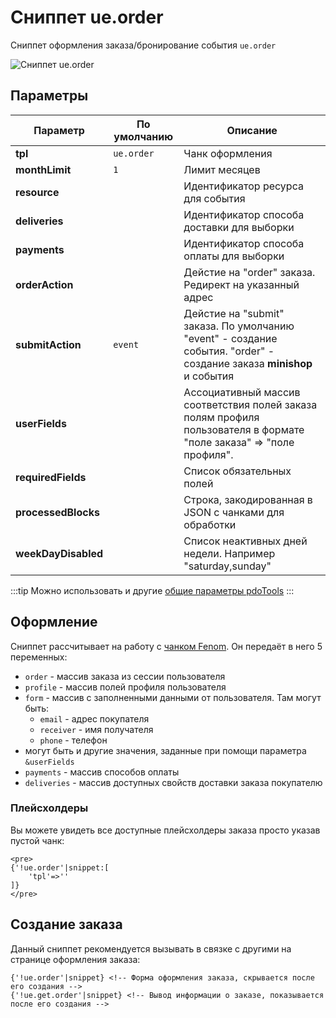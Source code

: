 # Сниппет ue.order

Сниппет оформления заказа/бронирование события `ue.order`

![Сниппет ue.order](https://file.modx.pro/files/f/6/1/f61253c3a0b8e827cf0827588997f349.jpg)

## Параметры

| Параметр            | По умолчанию | Описание                                                                                                              |
|---------------------|--------------|-----------------------------------------------------------------------------------------------------------------------|
| **tpl**             | `ue.order`   | Чанк оформления                                                                                                       |
| **monthLimit**      | `1`          | Лимит месяцев                                                                                                         |
| **resource**        |              | Идентификатор ресурса для события                                                                                     |
| **deliveries**      |              | Идентификатор способа доставки для выборки                                                                            |
| **payments**        |              | Идентификатор способа оплаты для выборки                                                                              |
| **orderAction**     |              | Дейстие на "order" заказа. Редирект на указанный адрес                                                                |
| **submitAction**    | `event`      | Дейстие на "submit" заказа. По умолчанию "event" - создание события. "order" - создание заказа **minishop** и события |
| **userFields**      |              | Ассоциативный массив соответствия полей заказа полям профиля пользователя в формате "поле заказа" => "поле профиля".  |
| **requiredFields**  |              | Список обязательных полей                                                                                             |
| **processedBlocks** |              | Строка, закодированная в JSON с чанками для обработки                                                                 |
| **weekDayDisabled** |              | Список неактивных дней недели. Например "saturday,sunday"                                                             |

:::tip
Можно использовать и другие [общие параметры pdoTools][0104]
:::

## Оформление

Сниппет рассчитывает на работу с [чанком Fenom][010103]. Он передаёт в него 5 переменных:

- `order` - массив заказа из сессии пользователя
- `profile` - массив полей профиля пользователя
- `form` - массив с заполненными данными от пользователя. Там могут быть:
  - `email` - адрес покупателя
  - `receiver` - имя получателя
  - `phone` - телефон
- могут быть и другие значения, заданные при помощи параметра `&userFields`
- `payments` - массив способов оплаты
- `deliveries` - массив доступных свойств доставки заказа покупателю

### Плейсхолдеры

Вы можете увидеть все доступные плейсхолдеры заказа просто указав пустой чанк:

```fenom
<pre>
{'!ue.order'|snippet:[
    'tpl'=>''
]}
</pre>
```

## Создание заказа

Данный сниппет рекомендуется вызывать в связке с другими на странице оформления заказа:

```fenom
{'!ue.order'|snippet} <!-- Форма оформления заказа, скрывается после его создания -->
{'!ue.get.order'|snippet} <!-- Вывод информации о заказе, показывается после его создания -->
```

[0104]: /ru/01_Компоненты/01_pdoTools/04_Общие_параметры.md
[010103]: /ru/01_Компоненты/01_pdoTools/03_Парсер.md
